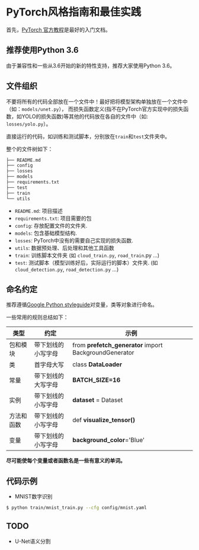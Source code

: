 # PyTorch风格指南和最佳实践

首先，[PyTorch 官方教程](https://pytorch.org/tutorials)是最好的入门文档。

## 推荐使用Python 3.6

由于兼容性和一些从3.6开始的新的特性支持，推荐大家使用Python 3.6。


## 文件组织

不要将所有的代码全部放在一个文件中！最好把将模型架构单独放在一个文件中（如：`models/unet.py`），
而损失函数定义(指不在PyTorch官方实现中的损失函数，如YOLO的损失函数)等其他的代码放在各自的文件中（如: `losses/yolo.py`）。

直接运行的代码，如训练和测试脚本，分别放在`train`和`test`文件夹中。

整个的文件树如下：

```bash
├── README.md
├── config
├── losses
├── models
├── requirements.txt
├── test
├── train
└── utils
```

- `README.md`: 项目描述
- `requirements.txt`: 项目需要的包
- `config`: 存放配置文件的文件夹.
- `models`: 包含基础模型结构.
- `losses`: PyTorch中没有的需要自己实现的损失函数.
- `utils`: 数据预处理、后处理和其他工具函数
- `train`: 训练脚本文件夹 (如 `cloud_train.py`, `road_train`.py ...)
- `test`: 测试脚本（模型训练好后，实际运行的脚本）文件夹. (如 `cloud_detection.py`, `road_detection.py` ...)

## 命名约定

推荐遵循[Google Python styleguide](https://github.com/google/styleguide/blob/gh-pages/pyguide.md)对变量，类等对象进行命名。

一些常用的规则总结如下：

| 类型       | 约定               | 示例                                                   |
| ---------- | ------------------ | ------------------------------------------------------ |
| 包和模块   | 带下划线的小写字母 | from **prefetch_generator** import BackgroundGenerator |
| 类         | 首字母大写         | class **DataLoader**                                   |
| 常量       | 带下划线的大写字母 | **BATCH_SIZE=16**                                      |
| 实例       | 带下划线的小写字母 | **dataset** = Dataset                                  |
| 方法和函数 | 带下划线的小写字母 | def **visualize_tensor()**                             |
| 变量       | 带下划线的小写字母 | **background_color**='Blue'                            |

**尽可能使每个变量或者函数名是一些有意义的单词。**


## 代码示例

- MNIST数字识别

```bash
$ python train/mnist_train.py --cfg config/mnist.yaml
```

## TODO

- U-Net语义分割